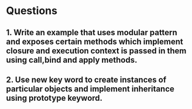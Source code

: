 # Questions

## 1. Write an example that uses modular pattern and exposes certain methods which implement closure and execution context is passed in them using call,bind and apply methods.

## 2. Use new key word to create instances of particular objects and implement inheritance using prototype keyword.

